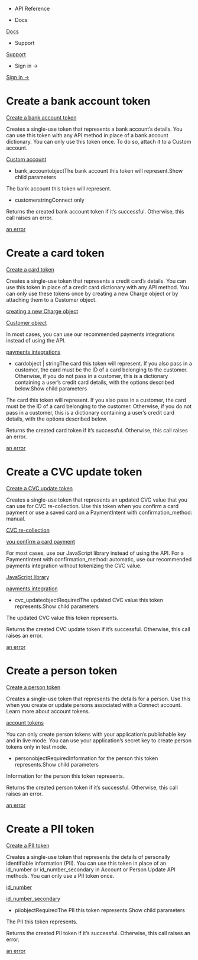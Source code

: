 - API Reference

- Docs

[Docs](/)

- Support

[Support](https://support.stripe.com)

- Sign in →

[Sign in →](https://dashboard.stripe.com/login)

# Create a bank account token

[Create a bank account token](/api/tokens/create_bank_account)

Creates a single-use token that represents a bank account’s details. You can use this token with any API method in place of a bank account dictionary. You can only use this token once. To do so, attach it to a Custom account.

[Custom account](#accounts)

- bank_accountobjectThe bank account this token will represent.Show child parameters

The bank account this token will represent.

- customerstringConnect only

Returns the created bank account token if it’s successful. Otherwise, this call raises an error.

[an error](#errors)

# Create a card token

[Create a card token](/api/tokens/create_card)

Creates a single-use token that represents a credit card’s details. You can use this token in place of a credit card dictionary with any API method. You can only use these tokens once by creating a new Charge object or by attaching them to a Customer object.

[creating a new Charge object](#create_charge)

[Customer object](#create_customer)

In most cases, you can use our recommended payments integrations instead of using the API.

[payments integrations](/payments)

- cardobject | stringThe card this token will represent. If you also pass in a customer, the card must be the ID of a card belonging to the customer. Otherwise, if you do not pass in a customer, this is a dictionary containing a user’s credit card details, with the options described below.Show child parameters

The card this token will represent. If you also pass in a customer, the card must be the ID of a card belonging to the customer. Otherwise, if you do not pass in a customer, this is a dictionary containing a user’s credit card details, with the options described below.

Returns the created card token if it’s successful. Otherwise, this call raises an error.

[an error](#errors)

# Create a CVC update token

[Create a CVC update token](/api/tokens/create_cvc_update)

Creates a single-use token that represents an updated CVC value that you can use for CVC re-collection. Use this token when you confirm a card payment or use a saved card on a PaymentIntent with confirmation_method: manual.

[CVC re-collection](/payments/accept-a-payment-synchronously#web-recollect-cvc)

[you confirm a card payment](/api/payment_intents/confirm#confirm_payment_intent-payment_method_options-card-cvc_token)

For most cases, use our JavaScript library instead of using the API. For a PaymentIntent with confirmation_method: automatic, use our recommended payments integration without tokenizing the CVC value.

[JavaScript library](/js/tokens/create_token?type=cvc_update)

[payments integration](/payments/save-during-payment#web-recollect-cvc)

- cvc_updateobjectRequiredThe updated CVC value this token represents.Show child parameters

The updated CVC value this token represents.

Returns the created CVC update token if it’s successful. Otherwise, this call raises an error.

[an error](#errors)

# Create a person token

[Create a person token](/api/tokens/create_person)

Creates a single-use token that represents the details for a person. Use this when you create or update persons associated with a Connect account. Learn more about account tokens.

[account tokens](/connect/account-tokens)

You can only create person tokens with your application’s publishable key and in live mode. You can use your application’s secret key to create person tokens only in test mode.

- personobjectRequiredInformation for the person this token represents.Show child parameters

Information for the person this token represents.

Returns the created person token if it’s successful. Otherwise, this call raises an error.

[an error](#errors)

# Create a PII token

[Create a PII token](/api/tokens/create_pii)

Creates a single-use token that represents the details of personally identifiable information (PII). You can use this token in place of an id_number or id_number_secondary in Account or Person Update API methods. You can only use a PII token once.

[id_number](#update_account-individual-id_number)

[id_number_secondary](#update_account-individual-id_number_secondary)

- piiobjectRequiredThe PII this token represents.Show child parameters

The PII this token represents.

Returns the created PII token if it’s successful. Otherwise, this call raises an error.

[an error](#errors)
